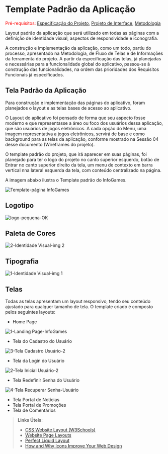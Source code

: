 # Template Padrão da Aplicação

<span style="color:red">Pré-requisitos: <a href="2-Especificação do Projeto.md"> Especificação do Projeto</a></span>, <a href="3-Projeto de Interface.md"> Projeto de Interface</a>, <a href="4-Metodologia.md"> Metodologia</a>

Layout padrão da aplicação que será utilizado em todas as páginas com a definição de identidade visual, aspectos de responsividade e iconografia.

A construção e implementação da aplicação, como um todo, partiu do processo, apresentado na Metodologia, de Fluxo de Telas e de Informações da ferramenta do projeto. A partir da especificação das telas, já planejadas e necessárias para a funcionalidade global do aplicativo, passou-se à construção das funcionalidades, na ordem das prioridades dos Requisitos Funcionais já especificados.

## Tela Padrão da Aplicação

Para construção e implementação das páginas do aplicativo, foram planejados o layout e as telas bases de acesso ao aplicativo.

O Layout do aplicativo foi pensado de forma que seu aspecto fosse moderno e que representasse a áreo ou foco dos usuários dessa aplicação, que são usuários de jogos eletrônicos. 
A cada opção do Menu, uma imagem representativa a jogos eletrônicos, servirá de base e como background para as telas da aplicação, conforme mostrado na Sessão 04 desse documento (Wireframes do projeto).

O template padrão do projeto, que irá aparecer em suas páginas, foi planejado para ter o logo do projeto no canto superior esquerdo, botão de Entrar no canto superior direito da tela, um menu de contexto em barra vertical nna lateral esquerda da tela, com conteúdo centralizado na página.

A imagem abaixo ilustra o Template padrão do InfoGames.

![Template-página InfoGames](https://github.com/ICEI-PUC-Minas-PMV-ADS/pmv-ads-2024-1-e2-proj-int-t6-infogames/assets/145228139/d3166d4c-9e8d-4312-b2dd-702d414b5a35)

## Logotipo
![logo-pequena-OK](https://github.com/ICEI-PUC-Minas-PMV-ADS/pmv-ads-2024-1-e2-proj-int-t6-infogames/assets/145228139/b8a4d9ec-8b2d-400a-ad16-6de28b14ace7)


## Paleta de Cores
![2-Identidade Visual-img 2](https://github.com/ICEI-PUC-Minas-PMV-ADS/pmv-ads-2024-1-e2-proj-int-t6-infogames/assets/145228139/6169866e-a86a-4364-a3ad-4e942b04f9ad)


## Tipografia
![1-Identidade Visual-img 1](https://github.com/ICEI-PUC-Minas-PMV-ADS/pmv-ads-2024-1-e2-proj-int-t6-infogames/assets/145228139/9bb2195d-4aa4-4a8e-a6e2-93fe1708f86e)


## Telas

Todas as telas apresentam um layout responsivo, tendo seu conteúdo ajustado para qualquer tamanho de tela. O template criado é composto pelos seguintes layouts:

- Home Page

![1-Landing Page-InfoGames](https://github.com/ICEI-PUC-Minas-PMV-ADS/pmv-ads-2024-1-e2-proj-int-t6-infogames/assets/145228139/c5a4ba8d-bc0a-419d-a949-fa37c217e093)

  
- Tela do Cadastro do Usuário

![3-Tela Cadastro Usuário-2](https://github.com/ICEI-PUC-Minas-PMV-ADS/pmv-ads-2024-1-e2-proj-int-t6-infogames/assets/145228139/be8f3625-d4c8-4900-8288-9023d21686e8)

  
- Tela da Login do Usuário

![2-Tela Inicial Usuário-2](https://github.com/ICEI-PUC-Minas-PMV-ADS/pmv-ads-2024-1-e2-proj-int-t6-infogames/assets/145228139/2507093c-035b-474d-aefc-7d3f50783e87)


- Tela Redefinir Senha do Usuário

![4-Tela Recuperar Senha-Usuário](https://github.com/ICEI-PUC-Minas-PMV-ADS/pmv-ads-2024-1-e2-proj-int-t6-infogames/assets/145228139/3533b886-f527-4a42-9897-a645986ceb24)

  
- Tela Portal de Notícias
- Tela Portal de Promoções
- Tela de Comentários


> **Links Úteis**:
>
> - [CSS Website Layout (W3Schools)](https://www.w3schools.com/css/css_website_layout.asp)
> - [Website Page Layouts](http://www.cellbiol.com/bioinformatics_web_development/chapter-3-your-first-web-page-learning-html-and-css/website-page-layouts/)
> - [Perfect Liquid Layout](https://matthewjamestaylor.com/perfect-liquid-layouts)
> - [How and Why Icons Improve Your Web Design](https://usabilla.com/blog/how-and-why-icons-improve-you-web-design/)
